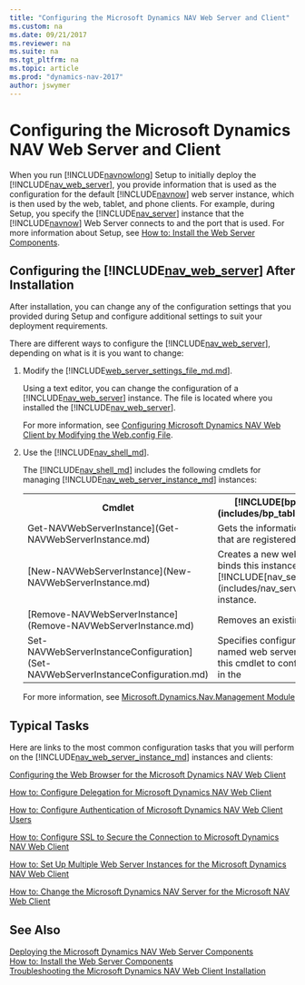 ```yaml
---
title: "Configuring the Microsoft Dynamics NAV Web Server and Client"
ms.custom: na
ms.date: 09/21/2017
ms.reviewer: na
ms.suite: na
ms.tgt_pltfrm: na
ms.topic: article
ms.prod: "dynamics-nav-2017"
author: jswymer
---
```

# Configuring the Microsoft Dynamics NAV Web Server and Client
When you run [!INCLUDE[navnowlong](includes/navnowlong_md.md)] Setup to initially deploy the [!INCLUDE[nav_web_server](includes/nav_web_server_md.md)], you provide information that is used as the configuration for the default [!INCLUDE[navnow](includes/navnow_md.md)] web server instance, which is then used by the web, tablet, and phone clients.
For example, during Setup, you specify the [!INCLUDE[nav_server](includes/nav_server_md.md)] instance that the [!INCLUDE[navnow](includes/navnow_md.md)] Web Server connects to and the port that is used. For more information about Setup, see [How to: Install the Web Server Components](How-to--Install-the-Web-Server-Components.md).  

  
## Configuring the [!INCLUDE[nav_web_server](includes/nav_web_server_md.md)] After Installation 
After installation, you can change any of the configuration settings that you provided during Setup and configure additional settings to suit your deployment requirements.

There are different ways to configure the [!INCLUDE[nav_web_server](includes/nav_web_server_md.md)], depending on what is it is you want to change:

1. Modify the [!INCLUDE[web_server_settings_file_md.md](includes/web_server_settings_file_md.md)].

     Using a text editor, you can change the configuration of a [!INCLUDE[nav_web_server](includes/nav_web_server_md.md)] instance. The file is located where you installed the [!INCLUDE[nav_web_server](includes/nav_web_server_md.md)].

     For more information, see  [Configuring Microsoft Dynamics NAV Web Client by Modifying the Web.config File](Configuring-Microsoft-Dynamics-NAV-Web-Client-by-Modifying-the-Web.config-File.md).

2. Use the [!INCLUDE[nav_shell_md](includes/nav_shell_md.md)].

    The [!INCLUDE[nav_shell_md](includes/nav_shell_md.md)] includes the following cmdlets for managing [!INCLUDE[nav_web_server_instance_md](includes/nav_web_server_instance_md.md)] instances:

    <table>
     <tr>
     <th>Cmdlet</th>
     <th>[!INCLUDE[bp_tabledescription](includes/bp_tabledescription_md.md)]</th>
     </tr>
     <tr>
     <td>Get-NAVWebServerInstance](Get-NAVWebServerInstance.md)</td>
     <td>Gets the information about the instances that are registered on a computer.</td>
     </tr>
     <td>[New-NAVWebServerInstance](New-NAVWebServerInstance.md)</td>
     <td>Creates a new web server instance and binds this instance to a [!INCLUDE[nav_server_instance_md](includes/nav_server_instance_md.md)] instance.</td>
     </tr>
     <tr>
    </tr>
     <td>[Remove-NAVWebServerInstance](Remove-NAVWebServerInstance.md)</td>
     <td>Removes an existing instance.</td>
     </tr>
    </tr>
     <td>Set-NAVWebServerInstanceConfiguration](Set-NAVWebServerInstanceConfiguration.md)</td>
     <td>Specifies configuration values for a named web server instance. You can use this cmdlet to configure all the settings in the  </td>
     </tr>
     </table>  

     For more information, see [Microsoft.Dynamics.Nav.Management Module](Microsoft.Dynamics.Nav.Management/microsoft.dynamics.nav.management.md)
## Typical Tasks

Here are links to the most common configuration tasks that you will perform on the [!INCLUDE[nav_web_server_instance_md](includes/nav_web_server_instance_md.md)] instances and clients:

 [Configuring the Web Browser for the Microsoft Dynamics NAV Web Client](Configuring-the-Web-Browser-for-the-Microsoft-Dynamics-NAV-Web-Client.md)  
  
 [How to: Configure Delegation for Microsoft Dynamics NAV Web Client](How-to--Configure-Delegation-for-Microsoft-Dynamics-NAV-Web-Client.md)  
  
 [How to: Configure Authentication of Microsoft Dynamics NAV Web Client Users](How-to--Configure-Authentication-of-Microsoft-Dynamics-NAV-Web-Client-Users.md)  
  
 [How to: Configure SSL to Secure the Connection to Microsoft Dynamics NAV Web Client](How-to--Configure-SSL-to-Secure-the-Connection-to-Microsoft-Dynamics-NAV-Web-Client.md)  
  
 [How to: Set Up Multiple Web Server Instances for the Microsoft Dynamics NAV Web Client](How-to--Set-Up-Multiple-Web-Server-Instances-for-the-Microsoft-Dynamics-NAV-Web-Client.md)  

 [How to: Change the Microsoft Dynamics NAV Server for the Microsoft NAV Web Client](How-to--Change-the-Microsoft-Dynamics-NAV-Server-for-the-Microsoft-NAV-Web-Client)
  
## See Also  
 [Deploying the Microsoft Dynamics NAV Web Server Components](Deploying-the-Microsoft-Dynamics-NAV-Web-Server-Components.md)   
 [How to: Install the Web Server Components](How-to--Install-the-Web-Server-Components.md)   
 [Troubleshooting the Microsoft Dynamics NAV Web Client Installation](Troubleshooting-the-Microsoft-Dynamics-NAV-Web-Client-Installation.md)